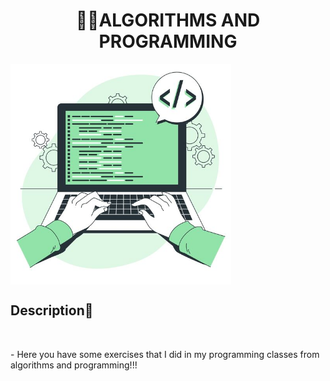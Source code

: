 <h1 align = "center"> 👨‍💻ALGORITHMS AND PROGRAMMING </h1>

<img alt = "👨‍💻ALGORITHMS AND PROGRAMMING" src = "https://github.com/fafernandez24/algorithm_and_programming/blob/elements_for_readme/banner%20repositorio%20algoritmos.jpg" width= "70%" align = "center">

<h2>Description👀</h2>
<br>
<p> - Here you have some exercises that I did in my programming classes from algorithms and programming!!! </p>
